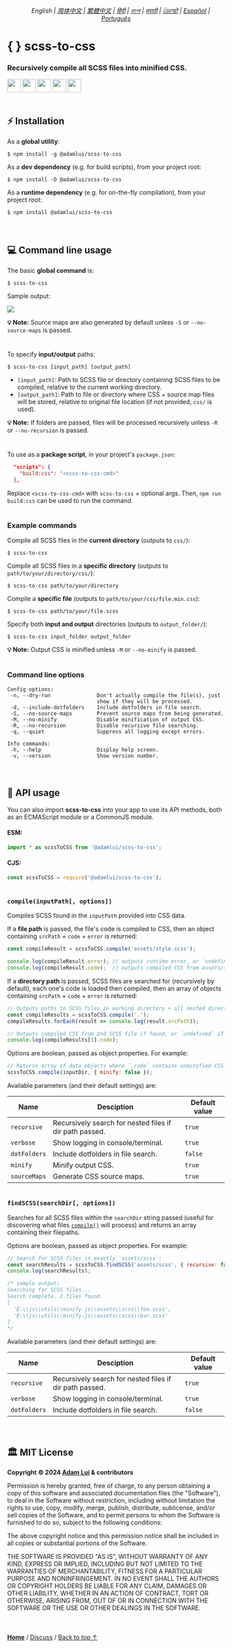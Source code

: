 <div align="center">
    <h6>
        <picture>
            <source type="image/svg+xml" media="(prefers-color-scheme: dark)" srcset="https://raw.githubusercontent.com/adamlui/js-utils/main/docs/images/earth-icon/white/icon32.svg">
            <img height=14 src="https://raw.githubusercontent.com/adamlui/js-utils/main/docs/images/earth-icon/black/icon32.svg">
        </picture>
        &nbsp;English |
        <a href="https://github.com/adamlui/js-utils/tree/main/scss-to-css/docs/zh-cn#readme">简体中文</a> |
        <a href="https://github.com/adamlui/js-utils/tree/main/scss-to-css/docs/zh-tw#readme">繁體中文</a> |
        <a href="https://github.com/adamlui/js-utils/tree/main/scss-to-css/docs/hi#readme">हिंदी</a> |
        <a href="https://github.com/adamlui/js-utils/tree/main/scss-to-css/docs/bn#readme">বাংলা</a> |
        <a href="https://github.com/adamlui/js-utils/tree/main/scss-to-css/docs/mr#readme">मराठी</a> |
        <a href="https://github.com/adamlui/js-utils/tree/main/scss-to-css/docs/pa#readme">ਪੰਜਾਬੀ</a> |
        <a href="https://github.com/adamlui/js-utils/tree/main/scss-to-css/docs/es#readme">Español</a> |
        <a href="https://github.com/adamlui/js-utils/tree/main/scss-to-css/docs/pt#readme">Português</a>
    </h6>
</div>

# { } scss-to-css

### Recursively compile all SCSS files into minified CSS.

<a href="https://www.npmjs.com/package/@adamlui/scss-to-css"><img height=31 src="https://img.shields.io/npm/dt/%40adamlui%2Fscss-to-css?logo=npm&color=af68ff&logoColor=white&labelColor=464646&style=for-the-badge"></a>
<a href="#%EF%B8%8F-mit-license"><img height=31 src="https://img.shields.io/badge/License-MIT-orange.svg?logo=internetarchive&logoColor=white&labelColor=464646&style=for-the-badge"></a>
<a href="https://github.com/adamlui/js-utils/releases/tag/scss-to-css-1.7.1"><img height=31 src="https://img.shields.io/badge/Latest_Build-1.7.1-44cc11.svg?logo=icinga&logoColor=white&labelColor=464646&style=for-the-badge"></a>
<a href="https://www.npmjs.com/package/@adamlui/scss-to-css?activeTab=code"><img height=31 src="https://img.shields.io/npm/unpacked-size/%40adamlui%2Fscss-to-css?style=for-the-badge&logo=ebox&logoColor=white&color=blue&labelColor=464646"></a>
<a href="https://sonarcloud.io/component_measures?metric=new_vulnerabilities&id=adamlui_js-utils:scss-to-css/scss-to-css.js"><img height=31 src="https://img.shields.io/badge/dynamic/json?url=https%3A%2F%2Fsonarcloud.io%2Fapi%2Fmeasures%2Fcomponent%3Fcomponent%3Dadamlui_js-utils%3Ascss-to-css%2Fscss-to-css.js%26metricKeys%3Dvulnerabilities&query=%24.component.measures.0.value&style=for-the-badge&logo=sonarcloud&logoColor=white&labelColor=464646&label=Vulnerabilities&color=gold"></a>

<img height=6px width="100%" src="https://github.com/adamlui/js-utils/blob/main/docs/images/aqua-separator.png">

## ⚡ Installation

As a **global utility**:

```
$ npm install -g @adamlui/scss-to-css
```

As a **dev dependency** (e.g. for build scripts), from your project root:

```
$ npm install -D @adamlui/scss-to-css
```

As a **runtime dependency** (e.g. for on-the-fly compilation), from your project root:

```
$ npm install @adamlui/scss-to-css
```

<br>

<img height=6px width="100%" src="https://raw.githubusercontent.com/adamlui/js-utils/main/docs/images/aqua-separator.png">

## 💻 Command line usage

The basic **global command** is:

```
$ scss-to-css
```

Sample output:

<img src="https://github.com/adamlui/js-utils/blob/main/scss-to-css/media/images/sample-output.png">

**💡 Note:** Source maps are also generated by default unless `-S` or `--no-source-maps` is passed.

#

To specify **input/output** paths:
   
```
$ scss-to-css [input_path] [output_path]
```

- `[input_path]`: Path to SCSS file or directory containing SCSS files to be compiled, relative to the current working directory.
- `[output_path]`: Path to file or directory where CSS + source map files will be stored, relative to original file location (if not provided, `css/` is used).

**💡 Note:** If folders are passed, files will be processed recursively unless `-R` or `--no-recursion` is passed.

#

To use as a **package script**, in your project's `package.json`:

```json
  "scripts": {
    "build:css": "<scss-to-css-cmd>"
  },
```

Replace `<scss-to-css-cmd>` with `scss-to-css` + optional args. Then, `npm run build:css` can be used to run the command.

#

### Example commands

Compile all SCSS files in the **current directory** (outputs to `css/`):

```
$ scss-to-css
```

Compile all SCSS files in a **specific directory** (outputs to `path/to/your/directory/css/`):

```
$ scss-to-css path/to/your/directory
```

Compile a **specific file** (outputs to `path/to/your/css/file.min.css`):

```
$ scss-to-css path/to/your/file.scss
```

Specify both **input and output** directories (outputs to `output_folder/`):

```
$ scss-to-css input_folder output_folder
```

**💡 Note:** Output CSS is minified unless `-M` or `--no-minify` is passed.

#

### Command line options

```
Config options:
 -n, --dry-run               Don't actually compile the file(s), just
                             show if they will be processed.
 -d, --include-dotfolders    Include dotfolders in file search.
 -S, --no-source-maps        Prevent source maps from being generated.
 -M, --no-minify             Disable minification of output CSS.
 -R, --no-recursion          Disable recursive file searching.
 -q, --quiet                 Suppress all logging except errors.

Info commands:
 -h, --help                  Display help screen.
 -v, --version               Show version number.
```

<br>

<img height=6px width="100%" src="https://raw.githubusercontent.com/adamlui/js-utils/main/docs/images/aqua-separator.png">

## 🔌 API usage

You can also import **scss-to-css** into your app to use its API methods, both as an ECMAScript module or a CommonJS module.

#### ESM:

```js
import * as scssToCSS from '@adamlui/scss-to-css';
```

#### CJS:

```js
const scssToCSS = require('@adamlui/scss-to-css');
```

#

### `compile(inputPath[, options])`

Compiles SCSS found in the `inputPath` provided into CSS data.

If a **file path** is passed, the file's code is compiled to CSS, then an object containing `srcPath` + `code` + `error` is returned:

```js
const compileResult = scssToCSS.compile('assets/style.scss');

console.log(compileResult.error); // outputs runtime error, or `undefined` if no error
console.log(compileResult.code);  // outputs compiled CSS from assets/style.scss
```

If a **directory path** is passed, SCSS files are searched for (recursively by default), each one's code is loaded then compiled, then an array of objects containing `srcPath` + `code` + `error` is returned:

```js
// Outputs paths to SCSS files in working directory + all nested directories
const compileResults = scssToCSS.compile('.');
compileResults.forEach(result => console.log(result.srcPath));

// Outputs compiled CSS from 2nd SCSS file if found, or `undefined` if not found
console.log(compileResults[1].code);
```

Options are boolean, passed as object properties. For example:

```js
// Returns array of data objects where `.code` contains unminified CSS
scssToCSS.compile(inputDir, { minify: false });
```

Available parameters (and their default settings) are:

Name         | Desciption                                              | Default value
-------------|---------------------------------------------------------|---------------
`recursive`  | Recursively search for nested files if dir path passed. | `true`
`verbose`    | Show logging in console/terminal.                       | `true`
`dotFolders` | Include dotfolders in file search.                      | `false`
`minify`     | Minify output CSS.                                      | `true`
`sourceMaps` | Generate CSS source maps.                               | `true`

#

### `findSCSS(searchDir[, options])`

Searches for all SCSS files within the `searchDir` string passed (useful for discovering what files [`compile()`](#compileinputpath-options) will process) and returns an array containing their filepaths.

Options are boolean, passed as object properties. For example:

```js
// Search for SCSS files in exactly `assets/scss`:
const searchResults = scssToCSS.findSCSS('assets/scss', { recursive: false });
console.log(searchResults);

/* sample output:
Searching for SCSS files...
Search complete. 2 files found.
[
  'E:\\js\\utils\\minify.js\\assets\\scss\\foo.scss',
  'E:\\js\\utils\\minify.js\\assets\\scss\\bar.scss'
]
*/
```

Available parameters (and their default settings) are:

Name         | Desciption                                              | Default value
-------------|---------------------------------------------------------|---------------
`recursive`  | Recursively search for nested files if dir path passed. | `true`
`verbose`    | Show logging in console/terminal.                       | `true`
`dotFolders` | Include dotfolders in file search.                      | `false`

<br>

<img height=6px width="100%" src="https://raw.githubusercontent.com/adamlui/js-utils/main/docs/images/aqua-separator.png">

## 🏛️ MIT License

**Copyright © 2024 [Adam Lui](https://github.com/adamlui) & contributors**

Permission is hereby granted, free of charge, to any person obtaining a copy of this software and associated documentation files (the "Software"), to deal in the Software without restriction, including without limitation the rights to use, copy, modify, merge, publish, distribute, sublicense, and/or sell copies of the Software, and to permit persons to whom the Software is furnished to do so, subject to the following conditions:

The above copyright notice and this permission notice shall be included in all copies or substantial portions of the Software.

THE SOFTWARE IS PROVIDED "AS IS", WITHOUT WARRANTY OF ANY KIND, EXPRESS OR IMPLIED, INCLUDING BUT NOT LIMITED TO THE WARRANTIES OF MERCHANTABILITY, FITNESS FOR A PARTICULAR PURPOSE AND NONINFRINGEMENT. IN NO EVENT SHALL THE AUTHORS OR COPYRIGHT HOLDERS BE LIABLE FOR ANY CLAIM, DAMAGES OR OTHER LIABILITY, WHETHER IN AN ACTION OF CONTRACT, TORT OR OTHERWISE, ARISING FROM, OUT OF OR IN CONNECTION WITH THE SOFTWARE OR THE USE OR OTHER DEALINGS IN THE SOFTWARE.

<br>

<img height=6px width="100%" src="https://github.com/adamlui/js-utils/blob/main/docs/images/aqua-separator.png">

<a href="https://github.com/adamlui/js-utils">**Home**</a> /
<a href="https://github.com/adamlui/js-utils/discussions">Discuss</a> /
<a href="#--scss-to-css">Back to top ↑</a>
